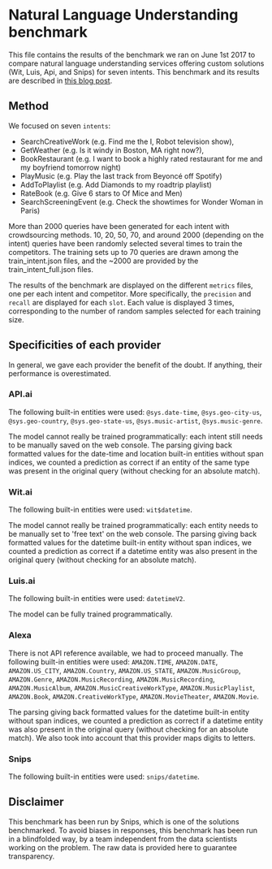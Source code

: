 # Natural Language Understanding benchmark

This file contains the results of the benchmark we ran on June 1st 2017 to compare natural language understanding services offering custom solutions (Wit, Luis, Api, and Snips) for seven intents. This benchmark and its results are described in [this blog post](https://medium.com/@alicecoucke/benchmarking-natural-language-understanding-systems-google-facebook-microsoft-and-snips-2b8ddcf9fb19).

## Method
We focused on seven `intents`:
* SearchCreativeWork (e.g. Find me the I, Robot television show),
* GetWeather (e.g. Is it windy in Boston, MA right now?),
* BookRestaurant (e.g. I want to book a highly rated restaurant for me and my boyfriend tomorrow night)
* PlayMusic (e.g. Play the last track from Beyoncé off Spotify)
* AddToPlaylist (e.g. Add Diamonds to my roadtrip playlist)
* RateBook (e.g. Give 6 stars to Of Mice and Men)
* SearchScreeningEvent (e.g. Check the showtimes for Wonder Woman in Paris)

More than 2000 queries have been generated for each intent with crowdsourcing methods. 10, 20, 50, 70, and around 2000 (depending on the intent) queries have been randomly selected several times to train the competitors. The training sets up to 70 queries are drawn among the train_intent.json files, and the ~2000 are provided by the train_intent_full.json files.

The results of the benchmark are displayed on the different `metrics` files, one per each intent and competitor. More specifically, the `precision` and `recall` are displayed for each `slot`.
Each value is displayed 3 times, corresponding to the number of random samples selected for each training size. 

## Specificities of each provider
In general, we gave each provider the benefit of the doubt. If anything, their performance is overestimated.

### API.ai
The following built-in entities were used:
`@sys.date-time`, `@sys.geo-city-us`, `@sys.geo-country`, `@sys.geo-state-us`, `@sys.music-artist`, `@sys.music-genre`.

The model cannot really be trained programmatically: each intent still needs to be manually saved on the web console.
The parsing giving back formatted values for the date-time and location built-in entities without span indices, we counted a prediction as correct if an entity of the same type was present in the original query (without checking for an absolute match).

### Wit.ai
The following built-in entities were used:
`wit$datetime`.

The model cannot really be trained programmatically: each entity needs to be manually set to 'free text' on the web console. The parsing giving back formatted values for the datetime built-in entity without span indices, we counted a prediction as correct if a datetime entity was also present in the original query (without checking for an absolute match).

### Luis.ai
The following built-in entities were used:
`datetimeV2`.

The model can be fully trained programmatically.

### Alexa
There is not API reference available, we had to proceed manually.
The following built-in entities were used:
`AMAZON.TIME`, `AMAZON.DATE`, `AMAZON.US_CITY`, `AMAZON.Country`, `AMAZON.US_STATE`, `AMAZON.MusicGroup`, `AMAZON.Genre`, `AMAZON.MusicRecording`, `AMAZON.MusicRecording`, `AMAZON.MusicAlbum`, `AMAZON.MusicCreativeWorkType`, `AMAZON.MusicPlaylist`, `AMAZON.Book`, `AMAZON.CreativeWorkType`, `AMAZON.MovieTheater`, `AMAZON.Movie`.

The parsing giving back formatted values for the datetime built-in entity without span indices, we counted a prediction as correct if a datetime entity was also present in the original query (without checking for an absolute match). We also took into account that this provider maps digits to letters.

### Snips
The following built-in entities were used:
`snips/datetime`.



## Disclaimer
This benchmark has been run by Snips, which is one of the solutions benchmarked. To avoid biases in responses, this benchmark has been run in a blindfolded way, by a team independent from the data scientists working on the problem. The raw data is provided here to guarantee transparency.

